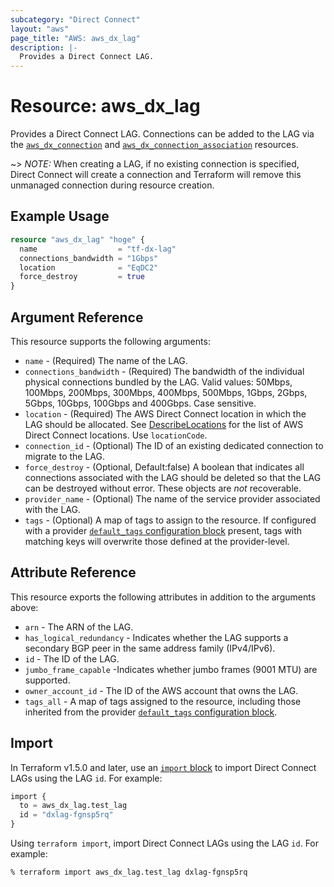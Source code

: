 ```yaml
---
subcategory: "Direct Connect"
layout: "aws"
page_title: "AWS: aws_dx_lag"
description: |-
  Provides a Direct Connect LAG.
---
```


# Resource: aws_dx_lag

Provides a Direct Connect LAG. Connections can be added to the LAG via the [`aws_dx_connection`](/docs/providers/aws/r/dx_connection.html) and [`aws_dx_connection_association`](/docs/providers/aws/r/dx_connection_association.html) resources.

~> *NOTE:* When creating a LAG, if no existing connection is specified, Direct Connect will create a connection and Terraform will remove this unmanaged connection during resource creation.

## Example Usage

```terraform
resource "aws_dx_lag" "hoge" {
  name                  = "tf-dx-lag"
  connections_bandwidth = "1Gbps"
  location              = "EqDC2"
  force_destroy         = true
}
```

## Argument Reference

This resource supports the following arguments:

* `name` - (Required) The name of the LAG.
* `connections_bandwidth` - (Required) The bandwidth of the individual physical connections bundled by the LAG. Valid values: 50Mbps, 100Mbps, 200Mbps, 300Mbps, 400Mbps, 500Mbps, 1Gbps, 2Gbps, 5Gbps, 10Gbps, 100Gbps and 400Gbps. Case sensitive.
* `location` - (Required) The AWS Direct Connect location in which the LAG should be allocated. See [DescribeLocations](https://docs.aws.amazon.com/directconnect/latest/APIReference/API_DescribeLocations.html) for the list of AWS Direct Connect locations. Use `locationCode`.
* `connection_id` - (Optional) The ID of an existing dedicated connection to migrate to the LAG.
* `force_destroy` - (Optional, Default:false) A boolean that indicates all connections associated with the LAG should be deleted so that the LAG can be destroyed without error. These objects are *not* recoverable.
* `provider_name` - (Optional) The name of the service provider associated with the LAG.
* `tags` - (Optional) A map of tags to assign to the resource. If configured with a provider [`default_tags` configuration block](https://registry.terraform.io/providers/hashicorp/aws/latest/docs#default_tags-configuration-block) present, tags with matching keys will overwrite those defined at the provider-level.

## Attribute Reference

This resource exports the following attributes in addition to the arguments above:

* `arn` - The ARN of the LAG.
* `has_logical_redundancy` - Indicates whether the LAG supports a secondary BGP peer in the same address family (IPv4/IPv6).
* `id` - The ID of the LAG.
* `jumbo_frame_capable` -Indicates whether jumbo frames (9001 MTU) are supported.
* `owner_account_id` - The ID of the AWS account that owns the LAG.
* `tags_all` - A map of tags assigned to the resource, including those inherited from the provider [`default_tags` configuration block](https://registry.terraform.io/providers/hashicorp/aws/latest/docs#default_tags-configuration-block).

## Import

In Terraform v1.5.0 and later, use an [`import` block](https://developer.hashicorp.com/terraform/language/import) to import Direct Connect LAGs using the LAG `id`. For example:

```terraform
import {
  to = aws_dx_lag.test_lag
  id = "dxlag-fgnsp5rq"
}
```

Using `terraform import`, import Direct Connect LAGs using the LAG `id`. For example:

```console
% terraform import aws_dx_lag.test_lag dxlag-fgnsp5rq
```
